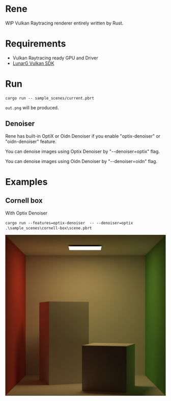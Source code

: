 # Rene

WIP Vulkan Raytracing renderer entirely written by Rust.

# Requirements

- Vulkan Raytracing ready GPU and Driver
- [LunarG Vulkan SDK](https://www.lunarg.com/vulkan-sdk/)
# Run

```
cargo run -- sample_scenes/current.pbrt
```

`out.png` will be produced.

## Denoiser

Rene has built-in OptiX or Oidn Denoiser if you enable "optix-denoiser" or "oidn-denoiser" feature.

You can denoise images using Optix Denoiser by "--denoiser=optix" flag.

You can denoise images using Oidn Denoiser by "--denoiser=oidn" flag.

# Examples

## Cornell box

With Optix Denoiser

```
cargo run --features=optix-denoiser  -- --denoiser=optix .\sample_scenes\cornell-box\scene.pbrt
```

![Cornell box](images/cornell-box.png)